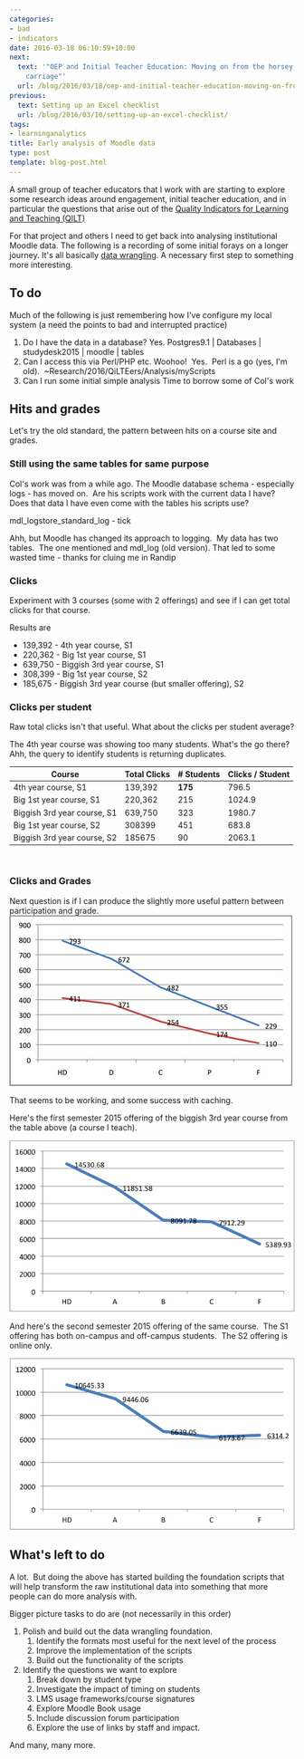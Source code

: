 ```yaml
---
categories:
- bad
- indicators
date: 2016-03-18 06:10:59+10:00
next:
  text: '"OEP and Initial Teacher Education: Moving on from the horsey, horseless
    carriage"'
  url: /blog/2016/03/18/oep-and-initial-teacher-education-moving-on-from-the-horsey-horseless-carriage/
previous:
  text: Setting up an Excel checklist
  url: /blog/2016/03/10/setting-up-an-excel-checklist/
tags:
- learninganalytics
title: Early analysis of Moodle data
type: post
template: blog-post.html
---
```

A small group of teacher educators that I work with are starting to explore some research ideas around engagement, initial teacher education, and in particular the questions that arise out of the [Quality Indicators for Learning and Teaching (QILT)](https://www.qilt.edu.au/)

For that project and others I need to get back into analysing institutional Moodle data. The following is a recording of some initial forays on a longer journey. It's all basically [data wrangling](https://en.wikipedia.org/wiki/Data_wrangling). A necessary first step to something more interesting.

## To do

Much of the following is just remembering how I've configure my local system (a need the points to bad and interrupted practice)

1. Do I have the data in a database? Yes. Postgres9.1 | Databases | studydesk2015 | moodle | tables
2. Can I access this via Perl/PHP etc. Woohoo!  Yes.  Perl is a go (yes, I'm old).  ~Research/2016/QiLTEers/Analysis/myScripts
3. Can I run some initial simple analysis Time to borrow some of Col's work

## Hits and grades

Let's try the old standard, the pattern between hits on a course site and grades.

### Still using the same tables for same purpose

Col's work was from a while ago. The Moodle database schema - especially logs - has moved on.  Are his scripts work with the current data I have? Does that data I have even come with the tables his scripts use?

mdl\_logstore\_standard\_log - tick

Ahh, but Moodle has changed its approach to logging.  My data has two tables.  The one mentioned and mdl\_log (old version). That led to some wasted time - thanks for cluing me in Randip

### Clicks

Experiment with 3 courses (some with 2 offerings) and see if I can get total clicks for that course.

Results are

- 139,392 - 4th year course, S1
- 220,362 - Big 1st year course, S1
- 639,750 - Biggish 3rd year course, S1
- 308,399 - Big 1st year course, S2
- 185,675 - Biggish 3rd year course (but smaller offering), S2

### Clicks per student

Raw total clicks isn't that useful. What about the clicks per student average?

The 4th year course was showing too many students. What's the go there?  Ahh, the query to identify students is returning duplicates.

| Course | Total Clicks | \# Students | Clicks / Student |
| --- | --- | --- | --- |
| 4th year course, S1 | 139,392 | **175** | 796.5 |
| Big 1st year course, S1 | 220,362 | 215 | 1024.9 |
| Biggish 3rd year course, S1 | 639,750 | 323 | 1980.7 |
| Big 1st year course, S2 | 308399 | 451 | 683.8 |
| Biggish 3rd year course, S2 | 185675 | 90 | 2063.1 |

 

### Clicks and Grades

Next question is if I can produce the slightly more useful pattern between participation and grade. [![Average student hits on course site/discussion forum for high staff participation courses](images/4037668845_dab85a9db1.jpg)](https://www.flickr.com/photos/david_jones/4037668845/in/album-72157608613577424/ "Average student hits on course site/discussion forum for high staff participation courses")

That seems to be working, and some success with caching.

Here's the first semester 2015 offering of the biggish 3rd year course from the table above (a course I teach).

![EDC3100_2015_1.png](images/edc3100_2015_1.png)

And here's the second semester 2015 offering of the same course.  The S1 offering has both on-campus and off-campus students.  The S2 offering is online only.

![EDC3100_2015_2.png](images/edc3100_2015_2.png)

## What's left to do

A lot.  But doing the above has started building the foundation scripts that will help transform the raw institutional data into something that more people can do more analysis with.

Bigger picture tasks to do are (not necessarily in this order)

1. Polish and build out the data wrangling foundation.
    1. Identify the formats most useful for the next level of the process
    2. Improve the implementation of the scripts
    3. Build out the functionality of the scripts
2. Identify the questions we want to explore
    1. Break down by student type
    2. Investigate the impact of timing on students
    3. LMS usage frameworks/course signatures
    4. Explore Moodle Book usage
    5. Include discussion forum participation
    6. Explore the use of links by staff and impact.

And many, many more.
